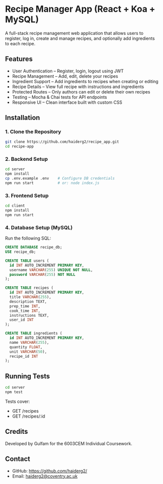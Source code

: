 # Recipe Manager App (React + Koa + MySQL)

A full-stack recipe management web application that allows users to register, log in, create and manage recipes, and optionally add ingredients to each recipe.

## Features

- User Authentication – Register, login, logout using JWT  
- Recipe Management – Add, edit, delete your recipes  
- Ingredient Support – Add ingredients to recipes when creating or editing  
- Recipe Details – View full recipe with instructions and ingredients  
- Protected Routes – Only authors can edit or delete their own recipes  
- Testing – Mocha & Chai tests for API endpoints  
- Responsive UI – Clean interface built with custom CSS  

## Installation

### 1. Clone the Repository

```bash
git clone https://github.com/haiderg2/recipe_app.git
cd recipe-app
```

### 2. Backend Setup

```bash
cd server
npm install
cp .env.example .env    # Configure DB credentials
npm run start           # or: node index.js
```

### 3. Frontend Setup

```bash
cd client
npm install
npm run start
```

### 4. Database Setup (MySQL)

Run the following SQL:

```sql
CREATE DATABASE recipe_db;
USE recipe_db;

CREATE TABLE users (
  id INT AUTO_INCREMENT PRIMARY KEY,
  username VARCHAR(255) UNIQUE NOT NULL,
  password VARCHAR(255) NOT NULL
);

CREATE TABLE recipes (
  id INT AUTO_INCREMENT PRIMARY KEY,
  title VARCHAR(255),
  description TEXT,
  prep_time INT,
  cook_time INT,
  instructions TEXT,
  user_id INT
);

CREATE TABLE ingredients (
  id INT AUTO_INCREMENT PRIMARY KEY,
  name VARCHAR(255),
  quantity FLOAT,
  unit VARCHAR(50),
  recipe_id INT
);
```

## Running Tests

```bash
cd server
npm test
```

Tests cover:
- GET /recipes
- GET /recipes/:id

## Credits

Developed by Gulfam for the 6003CEM Individual Coursework.

## Contact

- GitHub: https://github.com/haiderg2/
- Email: haiderg2@coventry.ac.uk

